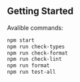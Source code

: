 ## Getting Started

Avalible commands:

```bash
npm start
npm run check-types
npm run check-format
npm run check-lint
npm run format
npm run test-all
```
